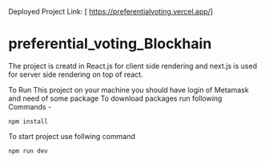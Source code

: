 Deployed Project Link:
[  https://preferentialvoting.vercel.app/]

# preferential_voting_Blockhain

The project is creatd in React.js for client side rendering and next.js is used for server side rendering on top of react.

To Run This project on your machine you should have login of Metamask and need of some package 
To download packages run following Commands - 

```
npm install 
```

To start project use follwing command 

```
npm run dev
```
